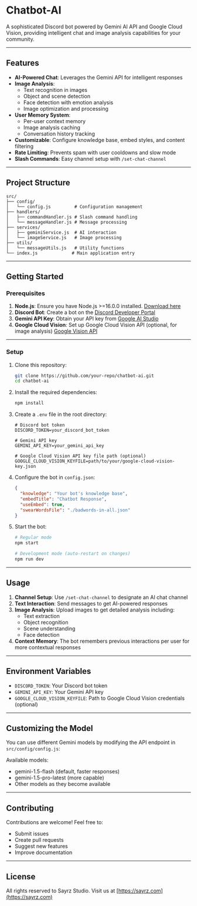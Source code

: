 # Chatbot-AI

A sophisticated Discord bot powered by Gemini AI API and Google Cloud Vision, providing intelligent chat and image analysis capabilities for your community.

---

## Features

- **AI-Powered Chat**: Leverages the Gemini API for intelligent responses
- **Image Analysis**: 
  - Text recognition in images
  - Object and scene detection
  - Face detection with emotion analysis
  - Image optimization and processing
- **User Memory System**:
  - Per-user context memory
  - Image analysis caching
  - Conversation history tracking
- **Customizable**: Configure knowledge base, embed styles, and content filtering
- **Rate Limiting**: Prevents spam with user cooldowns and slow mode
- **Slash Commands**: Easy channel setup with `/set-chat-channel`

---

## Project Structure

```
src/
├── config/
│   └── config.js         # Configuration management
├── handlers/
│   ├── commandHandler.js # Slash command handling
│   └── messageHandler.js # Message processing
├── services/
│   ├── geminiService.js  # AI interaction
│   └── imageService.js   # Image processing
├── utils/
│   └── messageUtils.js   # Utility functions
└── index.js             # Main application entry
```

---

## Getting Started

### Prerequisites

1. **Node.js**: Ensure you have Node.js >=16.0.0 installed. [Download here](https://nodejs.org/)
2. **Discord Bot**: Create a bot on the [Discord Developer Portal](https://discord.com/developers/applications)
3. **Gemini API Key**: Obtain your API key from [Google AI Studio](https://aistudio.google.com/app/apikey)
4. **Google Cloud Vision**: Set up Google Cloud Vision API (optional, for image analysis) [Google Vision API](https://console.cloud.google.com/apis/library/vision.googleapis.com?project=elite-ceremony-456322-s5)

---

### Setup

1. Clone this repository:
   ```bash
   git clone https://github.com/your-repo/chatbot-ai.git
   cd chatbot-ai
   ```

2. Install the required dependencies:
   ```bash
   npm install
   ```

3. Create a `.env` file in the root directory:
   ```plaintext
   # Discord bot token
   DISCORD_TOKEN=your_discord_bot_token

   # Gemini API key
   GEMINI_API_KEY=your_gemini_api_key

   # Google Cloud Vision API key file path (optional)
   GOOGLE_CLOUD_VISION_KEYFILE=path/to/your/google-cloud-vision-key.json
   ```

4. Configure the bot in `config.json`:
   ```json
   {
     "knowledge": "Your bot's knowledge base",
     "embedTitle": "Chatbot Response",
     "useEmbed": true,
     "swearWordsFile": "./badwords-in-all.json"
   }
   ```

5. Start the bot:
   ```bash
   # Regular mode
   npm start

   # Development mode (auto-restart on changes)
   npm run dev
   ```

---

## Usage

1. **Channel Setup**: Use `/set-chat-channel` to designate an AI chat channel
2. **Text Interaction**: Send messages to get AI-powered responses
3. **Image Analysis**: Upload images to get detailed analysis including:
   - Text extraction
   - Object recognition
   - Scene understanding
   - Face detection
4. **Context Memory**: The bot remembers previous interactions per user for more contextual responses

---

## Environment Variables

- `DISCORD_TOKEN`: Your Discord bot token
- `GEMINI_API_KEY`: Your Gemini API key
- `GOOGLE_CLOUD_VISION_KEYFILE`: Path to Google Cloud Vision credentials (optional)

---

## Customizing the Model

You can use different Gemini models by modifying the API endpoint in `src/config/config.js`:

Available models:
- gemini-1.5-flash (default, faster responses)
- gemini-1.5-pro-latest (more capable)
- Other models as they become available

---

## Contributing

Contributions are welcome! Feel free to:
- Submit issues
- Create pull requests
- Suggest new features
- Improve documentation

---

## License

All rights reserved to Sayrz Studio. Visit us at [https://sayrz.com](https://sayrz.com)
